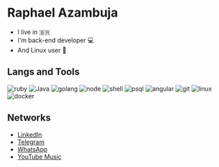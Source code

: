 # Raphael Azambuja

- I live in :brazil:
- I'm back-end developer :computer:
- And Linux user :penguin:

## Langs and Tools

![ruby](https://img.shields.io/badge/Ruby-CC342D.svg?style=for-the-badge&logo=Ruby&logoColor=white)
![Java](https://img.shields.io/badge/Java-ED8B00?style=for-the-badge&logo=openjdk&logoColor=white)
![golang](https://img.shields.io/badge/GoLang-00ADD8.svg?style=for-the-badge&logo=Go&logoColor=white)
![node](https://img.shields.io/badge/Node.js-339933.svg?style=for-the-badge&logo=nodedotjs&logoColor=white)
![shell](https://img.shields.io/badge/ShellScript-241F31.svg?style=for-the-badge&logo=GNU-Bash&logoColor=white)
![psql](https://img.shields.io/badge/PostgreSQL-4169E1.svg?style=for-the-badge&logo=PostgreSQL&logoColor=white)
![angular](https://img.shields.io/badge/Angular-DD0031.svg?style=for-the-badge&logo=Angular&logoColor=white)
![git](https://img.shields.io/badge/Git-F05032.svg?style=for-the-badge&logo=Git&logoColor=white)
![linux](https://img.shields.io/badge/Linux-FCC624.svg?style=for-the-badge&logo=Linux&logoColor=black)
![docker](https://img.shields.io/badge/Docker-2496ED.svg?style=for-the-badge&logo=Docker&logoColor=white)

## Networks

- [LinkedIn](https://www.linkedin.com/in/raphael-azambuja-15001a212/)
- [Telegram](https://t.me/RaphaelAzambuja)
- [WhatsApp](https://api.whatsapp.com/send/?phone=554899341106&text&type=phone_number&app_absent=0)
- [YouTube Music](https://music.youtube.com/browse/VLPLFlBwRR-pMPGnLoUuBa_bDaCBEp3gBTs6)
